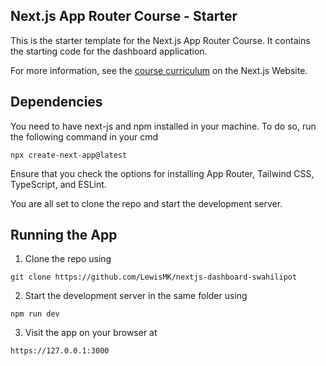 ## Next.js App Router Course - Starter

This is the starter template for the Next.js App Router Course. It contains the starting code for the dashboard application.

For more information, see the [course curriculum](https://nextjs.org/learn) on the Next.js Website.
## Dependencies

You need to have next-js and npm installed in your machine. To do so, run the following command in your cmd

`npx create-next-app@latest`

Ensure that you check the options for installing App Router, Tailwind CSS, TypeScript, and ESLint. 

You are all set to clone the repo and start the development server. 


## Running the App

1. Clone the repo using
   
`git clone https://github.com/LewisMK/nextjs-dashboard-swahilipot`

2. Start the development server in the same folder using

`npm run dev`

3. Visit the app on your browser at

`https://127.0.0.1:3000`
